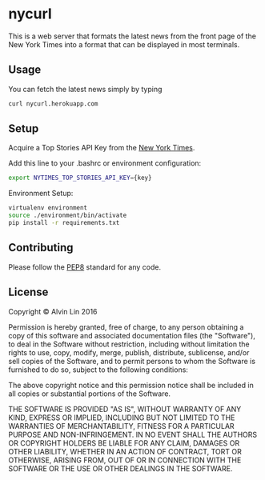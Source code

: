# nycurl

This is a web server that formats the latest news from the front page of the
New York Times into a format that can be displayed in most terminals.

## Usage
You can fetch the latest news simply by typing  
```bash
curl nycurl.herokuapp.com
```

## Setup

Acquire a Top Stories API Key from the
[New York Times](http://developer.nytimes.com).

Add this line to your .bashrc or environment configuration:
```bash
export NYTIMES_TOP_STORIES_API_KEY={key}
```

Environment Setup:
```bash
virtualenv environment
source ./environment/bin/activate
pip install -r requirements.txt
```

## Contributing
Please follow the [PEP8](http://pep8.org) standard for any code.

## License
Copyright &copy; Alvin Lin 2016

Permission is hereby granted, free of charge, to any person obtaining a copy of this software and associated documentation files (the "Software"), to deal in the Software without restriction, including without limitation the rights to use, copy, modify, merge, publish, distribute, sublicense, and/or sell copies of the Software, and to permit persons to whom the Software is furnished to do so, subject to the following conditions:

The above copyright notice and this permission notice shall be included in all copies or substantial portions of the Software.

THE SOFTWARE IS PROVIDED "AS IS", WITHOUT WARRANTY OF ANY KIND, EXPRESS OR IMPLIED, INCLUDING BUT NOT LIMITED TO THE WARRANTIES OF MERCHANTABILITY, FITNESS FOR A PARTICULAR PURPOSE AND NON-INFRINGEMENT. IN NO EVENT SHALL THE AUTHORS OR COPYRIGHT HOLDERS BE LIABLE FOR ANY CLAIM, DAMAGES OR OTHER LIABILITY, WHETHER IN AN ACTION OF CONTRACT, TORT OR OTHERWISE, ARISING FROM, OUT OF OR IN CONNECTION WITH THE SOFTWARE OR THE USE OR OTHER DEALINGS IN THE SOFTWARE.
